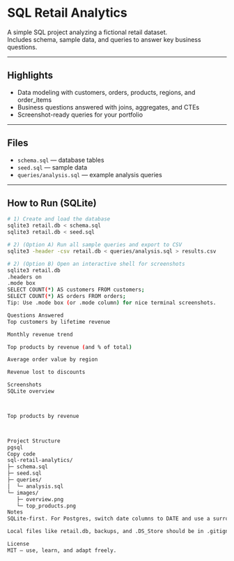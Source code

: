 # SQL Retail Analytics

A simple SQL project analyzing a fictional retail dataset.  
Includes schema, sample data, and queries to answer key business questions.

---

## Highlights
- Data modeling with customers, orders, products, regions, and order_items
- Business questions answered with joins, aggregates, and CTEs
- Screenshot-ready queries for your portfolio

---

## Files
- `schema.sql` — database tables  
- `seed.sql` — sample data  
- `queries/analysis.sql` — example analysis queries  

---

## How to Run (SQLite)

```bash
# 1) Create and load the database
sqlite3 retail.db < schema.sql
sqlite3 retail.db < seed.sql

# 2) (Option A) Run all sample queries and export to CSV
sqlite3 -header -csv retail.db < queries/analysis.sql > results.csv

# 2) (Option B) Open an interactive shell for screenshots
sqlite3 retail.db
.headers on
.mode box
SELECT COUNT(*) AS customers FROM customers;
SELECT COUNT(*) AS orders FROM orders;
Tip: Use .mode box (or .mode column) for nice terminal screenshots.

Questions Answered
Top customers by lifetime revenue

Monthly revenue trend

Top products by revenue (and % of total)

Average order value by region

Revenue lost to discounts

Screenshots
SQLite overview



Top products by revenue



Project Structure
pgsql
Copy code
sql-retail-analytics/
├─ schema.sql
├─ seed.sql
├─ queries/
│  └─ analysis.sql
└─ images/
   ├─ overview.png
   └─ top_products.png
Notes
SQLite-first. For Postgres, switch date columns to DATE and use a surrogate BIGSERIAL for order_items.line_id.

Local files like retail.db, backups, and .DS_Store should be in .gitignore.

License
MIT — use, learn, and adapt freely.
